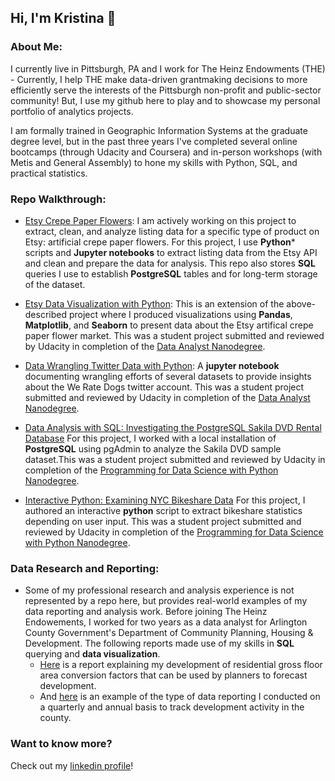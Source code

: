 ## Hi, I'm Kristina 👋

### About Me:
I currently live in Pittsburgh, PA and I work for The Heinz Endowments (THE) - Currently, I help THE make data-driven grantmaking decisions to more efficiently serve the interests of the Pittsburgh non-profit and public-sector community! But, I use my github here to play and to showcase my personal portfolio of analytics projects.

I am formally trained in Geographic Information Systems at the graduate degree level, but in the past three years I've completed several online bootcamps (through Udacity and Coursera) and in-person workshops (with Metis and General Assembly) to hone my skills with Python, SQL, and practical statistics.

### Repo Walkthrough:

- [Etsy Crepe Paper Flowers](https://github.com/KristinaMFrazier/etsy_crepepaperflowers): I am actively working on this project to extract, clean, and analyze listing data for a specific type of product on Etsy: artificial crepe paper flowers. For this project, I use **Python*** scripts and **Jupyter notebooks** to extract listing data from the Etsy API and clean and prepare the data for analysis. This repo also stores **SQL** queries I use to establish **PostgreSQL** tables and for long-term storage of the dataset.

- [Etsy Data Visualization with Python](https://github.com/KristinaMFrazier/udacitydataviz): This is an extension of the above-described project where I produced visualizations using **Pandas**, **Matplotlib**, and **Seaborn** to present data about the Etsy artifical crepe paper flower market. This was a student project submitted and reviewed by Udacity in completion of the [Data Analyst Nanodegree](https://www.udacity.com/course/data-analyst-nanodegree--nd002).

- [Data Wrangling Twitter Data with Python](https://github.com/KristinaMFrazier/udacitydatawrangle): A **jupyter notebook** documenting wrangling efforts of several datasets to provide insights about the We Rate Dogs twitter account. This was a student project submitted and reviewed by Udacity in completion of the [Data Analyst Nanodegree](https://www.udacity.com/course/data-analyst-nanodegree--nd002).

- [Data Analysis with SQL: Investigating the PostgreSQL Sakila DVD Rental Database](https://github.com/KristinaMFrazier/udacitysakila) For this project, I worked with a local installation of **PostgreSQL** using pgAdmin to analyze the Sakila DVD sample dataset.This was a student project submitted and reviewed by Udacity in completion of the [Programming for Data Science with Python Nanodegree](https://www.udacity.com/course/programming-for-data-science-nanodegree--nd104).

- [Interactive Python: Examining NYC Bikeshare Data](https://github.com/KristinaMFrazier/pdsnd_github) For this project, I authored an interactive **python** script to extract bikeshare statistics depending on user input. This was a student project submitted and reviewed by Udacity in completion of the [Programming for Data Science with Python Nanodegree](https://www.udacity.com/course/programming-for-data-science-nanodegree--nd104).


### Data Research and Reporting:
  - Some of my professional research and analysis experience is not represented by a repo here, but provides real-world examples of my data reporting and analysis work. Before joining The Heinz Endowements, I worked for two years as a data analyst for Arlington County Government's Department of Community Planning, Housing & Development. The following reports made use of my skills in **SQL** querying and **data visualization**.
    - [Here](https://arlingtonva.s3.amazonaws.com/wp-content/uploads/sites/31/2019/07/Residential-and-Hotel-GFA-Assumptions-2018-Update_09122018.pdf) is a report explaining my development of residential gross floor area conversion factors that can be used by planners to forecast development.
    - And [here](https://arlingtonva.s3.amazonaws.com/wp-content/uploads/sites/31/2019/02/Annual-Development-Highlights-2018.pdf) is an example of the type of data reporting I conducted on a quarterly and annual basis to track development activity in the county. 

### Want to know more?

Check out my [linkedin profile](https://www.linkedin.com/in/kristinamfrazier/)!
